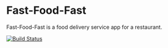 # Fast-Food-Fast
Fast-Food-Fast​ is a food delivery service app for a restaurant.

[![Build Status](https://travis-ci.com/youngestdj/Fast-Food-Fast.svg?branch=api)](https://travis-ci.com/youngestdj/Fast-Food-Fast)
